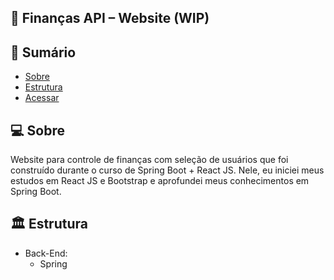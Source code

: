 ## 💼 Finanças API – Website (WIP)

## 📝 Sumário

- [Sobre](#about)
- [Estrutura](#pattern)
- [Acessar](#link)

## 💻 Sobre <a name="about"></a>

Website para controle de finanças com seleção de usuários que foi construído durante o curso de Spring Boot + React JS. Nele, eu iniciei meus estudos em React JS e Bootstrap e aprofundei meus conhecimentos em Spring Boot.

## 🏛 Estrutura <a name="pattern"></a>

- Back-End:
    - Spring
